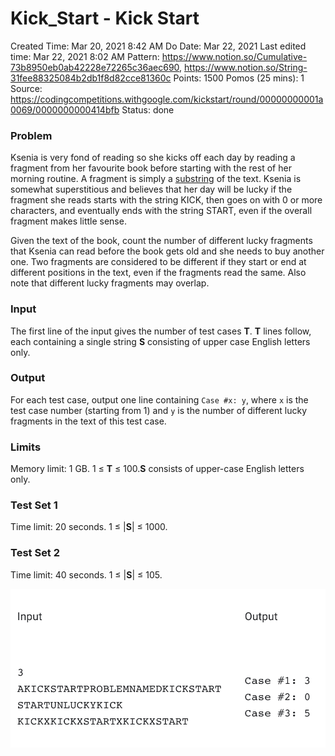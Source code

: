 # Kick_Start - Kick Start

Created Time: Mar 20, 2021 8:42 AM
Do Date: Mar 22, 2021
Last edited time: Mar 22, 2021 8:02 AM
Pattern: https://www.notion.so/Cumulative-73b8950eb0ab42228e72265c36aec690, https://www.notion.so/String-31fee88325084b2db1f8d82cce81360c
Points: 1500
Pomos (25 mins): 1
Source: https://codingcompetitions.withgoogle.com/kickstart/round/00000000001a0069/0000000000414bfb
Status: done

### Problem

Ksenia is very fond of reading so she kicks off each day by reading a fragment from her favourite book before starting with the rest of her morning routine. A fragment is simply a [substring](https://en.wikipedia.org/wiki/Substring) of the text. Ksenia is somewhat superstitious and believes that her day will be lucky if the fragment she reads starts with the string KICK, then goes on with 0 or more characters, and eventually ends with the string START, even if the overall fragment makes little sense.

Given the text of the book, count the number of different lucky fragments that Ksenia can read before the book gets old and she needs to buy another one. Two fragments are considered to be different if they start or end at different positions in the text, even if the fragments read the same. Also note that different lucky fragments may overlap.

### Input

The first line of the input gives the number of test cases **T**. **T** lines follow, each containing a single string **S** consisting of upper case English letters only.

### Output

For each test case, output one line containing `Case #x: y`, where `x` is the test case number (starting from 1) and `y` is the number of different lucky fragments in the text of this test case.

### Limits

Memory limit: 1 GB.
 1 ≤ **T** ≤ 100.**S** consists of upper-case English letters only.

### Test Set 1

Time limit: 20 seconds.
 1 ≤ |**S**| ≤ 1000.

### Test Set 2

Time limit: 40 seconds.
 1 ≤ |**S**| ≤ 105.

![Kick_Start%20-%20Kick%20Start%203ccb1a261f3c4404b86f364296fe2a53/Untitled.png](problems/Kick_Start%20-%20Kick%20Start%203ccb1a261f3c4404b86f364296fe2a53/Untitled.png)